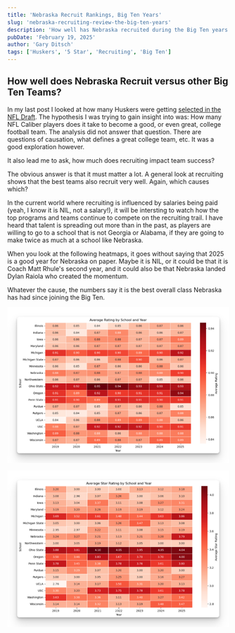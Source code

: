 ```yaml
---
title: 'Nebraska Recruit Rankings, Big Ten Years'
slug: 'nebraska-recruiting-review-the-big-ten-years'
description: 'How well has Nebraska recruited during the Big Ten years.'
pubDate: 'February 19, 2025'
author: 'Gary Ditsch'
tags: ['Huskers', '5 Star', 'Recruiting', 'Big Ten']
---
```


## How well does Nebraska Recruit versus other Big Ten Teams?

In my last post I looked at how many Huskers were getting [selected in the NFL Draft](/blog/nebraska-nfl-draft-review-the-big-ten-years). The hypothesis I was trying to gain insight into was: How many NFL Caliber players does it take to become a good, or even great, college football team. The analysis did not answer that question. There are questions of causation, what defines a great college team, etc. It was a good exploration however. 

It also lead me to ask, how much does recruiting impact team success? 

The obvious answer is that it must matter a lot. A general look at recruiting shows that the best teams also recruit very well. Again, which causes which?

In the current world where recruiting is influenced by salaries being paid (yeah, I know it is NIL, not a salary!), it will be intersting to watch how the top programs and teams continue to compete on the recruiting trail. I have heard that talent is spreading out more than in the past, as players are willing to go to a school that is not Georgia or Alabama, if they are going to make twice as much at a school like Nebraska.

When you look at the following heatmaps, it goes without saying that 2025 is a good year for Nebraska on paper. Maybe it is NIL, or it could be that it is Coach Matt Rhule's second year, and it could also be that Nebraska landed Dylan Raiola who created the momentum. 

Whatever the cause, the numbers say it is the best overall class Nebraska has had since joining the Big Ten.

![Big Ten Recruit Rankings](./images/RecruitRankings/PlayerRatingAnalysis.png)

![Big Ten Recruit Star Rankings](./images/RecruitRankings/StarRatingAnalysis.png)
